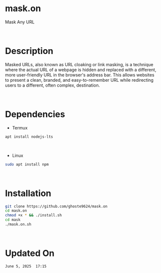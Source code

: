 # mask.on
Mask Any URL 

<br>

# Description 
Masked URLs, also known as URL cloaking or link masking, is a technique where the actual URL of a webpage is hidden and replaced with a different, more user-friendly URL in the browser's address bar. This allows websites to present a clean, branded, and easy-to-remember URL while redirecting users to a different, often complex, destination. 

<br>

# Dependencies 
* Termux
```bash
apt install nodejs-lts 
```

<br>

* Linux
```bash
sudo apt install npm
```

<br>

# Installation 
```bash
git clone https://github.com/ghoste9624/mask.on
cd mask.on
chmod +x * && ./install.sh 
cd mask
./mask.on.sh
```

<br>

# Updated On 
``
June 5, 2025  17:15
``

